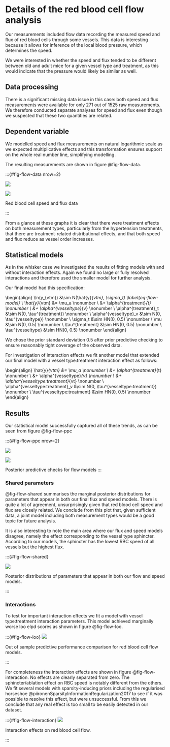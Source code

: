 # Details of the red blood cell flow analysis

Our measurements included flow data recording the measured speed and flux of red
blood cells through some vessels. This data is interesting because it allows for
inference of the local blood pressure, which determines the speed. 

We were interested in whether the speed and flux tended to be different between
old and adult mice for a given vessel type and treatment, as this would indicate
that the pressure would likely be similar as well.

## Data processing

There is a significant missing data issue in this case: both speed and flux
measurements were available for only 271 out of 1525 raw measurements. We
therefore conducted separate analyses for speed and flux even though we
suspected that these two quantities are related.

## Dependent variable

We modelled speed and flux measurements on natural logarithmic scale as we
expected multiplicative effects and this transformation ensures support on the
whole real number line, simplifying modelling.

The resulting measurements are shown in figure @fig-flow-data.

:::{#fig-flow-data nrow=2}

![](../plots/flow-speed-measurements.svg)

![](../plots/flow-flux-measurements.svg)

Red blood cell speed and flux data

:::

From a glance at these graphs it is clear that there were treatment effects
on both measurement types, particularly from the hypertension treatments, that
there are treatment-related distributional effects, and that both speed and flux
reduce as vessel order increases.


## Statistical models

As in the whisker case we investigated the results of fitting models with
and without interaction effects. Again we found no large or fully resolved
interactions and therefore used the smaller model for further analysis.

Our final model had this specification:

\begin{align}
\ln(y_{vtm}) &\sim N(\hat{y}_{vtm}, \sigma_t) \label{eq-flow-model} \\
\hat{y}_{vtm} &= \mu_a \nonumber \\
  &+ \alpha^{treatment}_{t} \nonumber \\
  &+ \alpha^{vesseltype}_{v} \nonumber \\
\alpha^{treatment}_t &\sim N(0, \tau^{treatment}) \nonumber \\
\alpha^{vesseltype}_v &\sim N(0, \tau^{vesseltype}) \nonumber \\
\sigma_t &\sim HN(0, 0.5) \nonumber \\
\mu &\sim N(0, 0.5) \nonumber \\
\tau^{treatment} &\sim HN(0, 0.5) \nonumber \\
\tau^{vesseltype} &\sim HN(0, 0.5) \nonumber
\end{align}

We chose the prior standard deviation 0.5 after prior predictive checking to
ensure reasonably tight coverage of the observed data.

For investigation of interaction effects we fit another model that extended our
final model with a vessel type:treatment interaction effect as follows:

\begin{align}
\hat{y}_{vtm} &= \mu_a \nonumber \\
  &+ \alpha^{treatment}_{t} \nonumber \\
  &+ \alpha^{vesseltype}_{v} \nonumber \\
  &+ \alpha^{vesseltype:treatment}_{vt} \nonumber \\
\alpha^{vesseltype:treatment}_v &\sim N(0, \tau^{vesseltype:treatment}) \nonumber \\
\tau^{vesseltype:treatment} &\sim HN(0, 0.5) \nonumber
\end{align}

## Results


Our statistical model successfully captured all of these trends, as can be seen
from figure @fig-flow-ppc

:::{#fig-flow-ppc nrow=2}

![](../plots/flow-basic-speed-posterior-predictive.svg)

![](../plots/flow-basic-flux-posterior-predictive.svg)

Posterior predictive checks for flow models
:::

### Shared parameters

@fig-flow-shared summarises the marginal posterior distributions for parameters
that appear in both our final flux and speed models. There is quite a lot of
agreement, unsurprisingly given that red blood cell speed and flux are closely
related. We conclude from this plot that, given sufficient data, a joint model
including both measurement types would be a good topic for future analysis.

It is also interesting to note the main area where our flux and speed models
disagree, namely the effect corresponding to the vessel type sphincter.
According to our models, the sphincter has the lowest RBC speed of all vessels
but the highest flux.

:::{#fig-flow-shared}

![](../plots/flow-shared-parameters.svg)

Posterior distributions of parameters that appear in both our flow and speed
models. 

:::

### Interactions

To test for important interaction effects we fit a model with vessel
type:treatment interaction parameters. This model achieved marginally worse
loo elpd scores as shown in figure @fig-flow-loo. 

:::{#fig-flow-loo}
![](../plots/flow-loo.svg)

Out of sample predictive performance comparison for red blood cell flow models.

:::

For completeness the interaction effects are shown in figure
@fig-flow-interaction. No effects are clearly separated from zero. The
sphincter/ablation effect on RBC speed is notably different from the others.
We fit several models with sparsity-inducing priors including the regularised
horseshoe @piironenSparsityInformationRegularization2017 to see if it was
possible to resolve this effect, but were unsuccessful. From this we conclude
that any real effect is too small to be easily detected in our dataset.

:::{#fig-flow-interaction}
![](../plots/flow-interaction-parameters.svg)

Interaction effects on red blood cell flow.

:::
